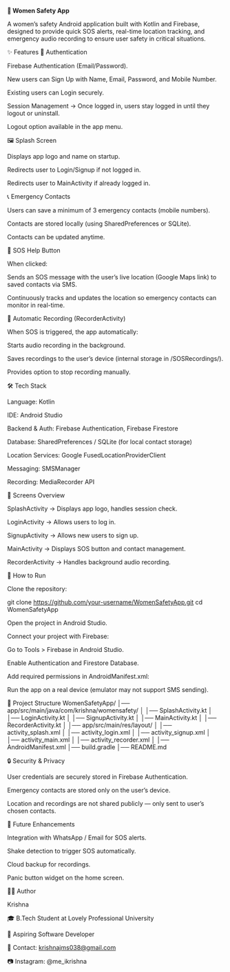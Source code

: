 **🚨 Women Safety App**

A women’s safety Android application built with Kotlin and Firebase, designed to provide quick SOS alerts, real-time location tracking, and emergency audio recording to ensure user safety in critical situations.

✨ Features
🔑 Authentication

Firebase Authentication (Email/Password).

New users can Sign Up with Name, Email, Password, and Mobile Number.

Existing users can Login securely.

Session Management → Once logged in, users stay logged in until they logout or uninstall.

Logout option available in the app menu.

🖼️ Splash Screen

Displays app logo and name on startup.

Redirects user to Login/Signup if not logged in.

Redirects user to MainActivity if already logged in.

📞 Emergency Contacts

Users can save a minimum of 3 emergency contacts (mobile numbers).

Contacts are stored locally (using SharedPreferences or SQLite).

Contacts can be updated anytime.

🚨 SOS Help Button

When clicked:

Sends an SOS message with the user’s live location (Google Maps link) to saved contacts via SMS.

Continuously tracks and updates the location so emergency contacts can monitor in real-time.

🎤 Automatic Recording (RecorderActivity)

When SOS is triggered, the app automatically:

Starts audio recording in the background.

Saves recordings to the user’s device (internal storage in /SOSRecordings/).

Provides option to stop recording manually.

🛠️ Tech Stack

Language: Kotlin

IDE: Android Studio

Backend & Auth: Firebase Authentication, Firebase Firestore

Database: SharedPreferences / SQLite (for local contact storage)

Location Services: Google FusedLocationProviderClient

Messaging: SMSManager

Recording: MediaRecorder API

📱 Screens Overview

SplashActivity → Displays app logo, handles session check.

LoginActivity → Allows users to log in.

SignupActivity → Allows new users to sign up.

MainActivity → Displays SOS button and contact management.

RecorderActivity → Handles background audio recording.

🚀 How to Run

Clone the repository:

git clone https://github.com/your-username/WomenSafetyApp.git
cd WomenSafetyApp


Open the project in Android Studio.

Connect your project with Firebase:

Go to Tools > Firebase in Android Studio.

Enable Authentication and Firestore Database.

Add required permissions in AndroidManifest.xml:

<uses-permission android:name="android.permission.SEND_SMS" />
<uses-permission android:name="android.permission.ACCESS_FINE_LOCATION" />
<uses-permission android:name="android.permission.RECORD_AUDIO" />
<uses-permission android:name="android.permission.WRITE_EXTERNAL_STORAGE" />


Run the app on a real device (emulator may not support SMS sending).

📂 Project Structure
WomenSafetyApp/
│── app/src/main/java/com/krishna/womensafety/
│   │── SplashActivity.kt
│   │── LoginActivity.kt
│   │── SignupActivity.kt
│   │── MainActivity.kt
│   │── RecorderActivity.kt
│
│── app/src/main/res/layout/
│   │── activity_splash.xml
│   │── activity_login.xml
│   │── activity_signup.xml
│   │── activity_main.xml
│   │── activity_recorder.xml
│
│── AndroidManifest.xml
│── build.gradle
│── README.md

🔒 Security & Privacy

User credentials are securely stored in Firebase Authentication.

Emergency contacts are stored only on the user’s device.

Location and recordings are not shared publicly — only sent to user’s chosen contacts.

🌟 Future Enhancements

Integration with WhatsApp / Email for SOS alerts.

Shake detection to trigger SOS automatically.

Cloud backup for recordings.

Panic button widget on the home screen.

👨‍💻 Author

Krishna

🎓 B.Tech Student at Lovely Professional University

💼 Aspiring Software Developer

📧 Contact: krishnajms038@gmail.com

📷 Instagram: @me_ikrishna
